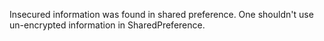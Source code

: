
Insecured information was found in shared preference. One shouldn't
use un-encrypted information in SharedPreference.

